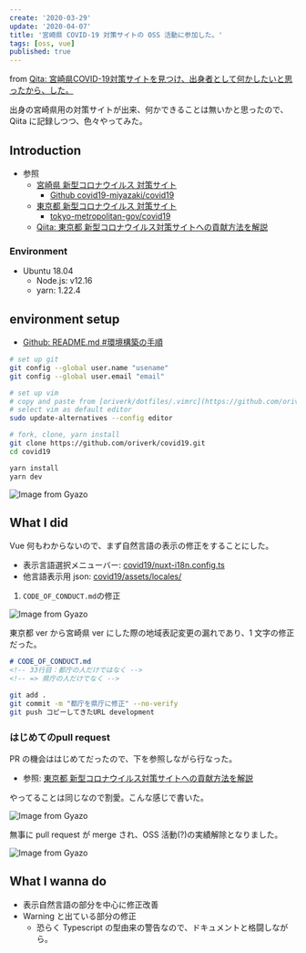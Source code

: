 ```yaml
---
create: '2020-03-29'
update: '2020-04-07'
title: '宮崎県 COVID-19 対策サイトの OSS 活動に参加した。'
tags: [oss, vue]
published: true
---
```


from [Qita: 宮崎県COVID-19対策サイトを見つけ、出身者として何かしたいと思ったから、した。](https://qiita.com/OriverK/items/91429a32e6a8c191a1a6)

出身の宮崎県用の対策サイトが出来、何かできることは無いかと思ったので、Qiita に記録しつつ、色々やってみた。

## Introduction

- 参照
  - [宮崎県 新型コロナウイルス 対策サイト](https://covid19-miyazaki.netlify.com/)
    - [Github covid19-miyazaki/covid19](https://github.com/covid19-miyazaki/covid19)
  - [東京都 新型コロナウイルス 対策サイト](https://stopcovid19.metro.tokyo.lg.jp/)
    - [tokyo-metropolitan-gov/covid19](https://github.com/tokyo-metropolitan-gov/covid19)
  - [Qiita: 東京都 新型コロナウイルス対策サイトへの貢献方法を解説](https://qiita.com/FPC_COMMUNITY/items/b9cc072813dc2231b2b2)

### Environment

- Ubuntu 18.04
  - Node.js: v12.16
  - yarn: 1.22.4

## environment setup

- [Github: README.md #環境構築の手順](https://github.com/covid19-miyazaki/covid19#%E7%92%B0%E5%A2%83%E6%A7%8B%E7%AF%89%E3%81%AE%E6%89%8B%E9%A0%86)

```sh
# set up git
git config --global user.name "usename"
git config --global user.email "email"

# set up vim
# copy and paste from [oriverk/dotfiles/.vimrc](https://github.com/oriverk/dotfiles/blob/master/init.vim)
# select vim as default editor
sudo update-alternatives --config editor

# fork, clone, yarn install
git clone https://github.com/oriverk/covid19.git
cd covid19

yarn install
yarn dev
```

![Image from Gyazo](https://i.gyazo.com/e40d6a2e1fd9dd16649a336872b0a5c3.png)

## What I did

Vue 何もわからないので、まず自然言語の表示の修正をすることにした。

- 表示言語選択メニューバー: [covid19/nuxt-i18n.config.ts](https://github.com/covid19-miyazaki/covid19/blob/development/nuxt-i18n.config.ts)
- 他言語表示用 json: [covid19/assets/locales/](https://github.com/covid19-miyazaki/covid19/tree/development/assets/locales)

1. `CODE_OF_CONDUCT.md`の修正

![Image from Gyazo](https://i.gyazo.com/e7577913f218da5a781a6f4699aedc14.png)

東京都 ver から宮崎県 ver にした際の地域表記変更の漏れであり、1 文字の修正だった。

```md
# CODE_OF_CONDUCT.md
<!-- 33行目：都庁の人だけではなく -->
<!-- => 県庁の人だけでなく -->
```

```sh
git add .
git commit -m "都庁を県庁に修正" --no-verify
git push コピーしてきたURL development
```

### はじめてのpull request

PR の機会ははじめてだったので、下を参照しながら行なった。

- 参照: [東京都 新型コロナウイルス対策サイトへの貢献方法を解説](https://qiita.com/FPC_COMMUNITY/items/b9cc072813dc2231b2b2#%E3%83%97%E3%83%AB%E3%83%AA%E3%82%AF%E3%82%A8%E3%82%B9%E3%83%88%E3%82%92%E9%80%81%E3%82%8B)

やってることは同じなので割愛。こんな感じで書いた。

![Image from Gyazo](https://i.gyazo.com/1480a19fa3af7648fbcdf41aa9a94676.png)

無事に pull request が merge され、OSS 活動(?)の実績解除となりました。

![Image from Gyazo](https://i.gyazo.com/bcc2f8881f27c70d04aebc1d81f249e7.png)

## What I wanna do

- 表示自然言語の部分を中心に修正改善
- Warning と出ている部分の修正
  - 恐らく Typescript の型由来の警告なので、ドキュメントと格闘しながら。
